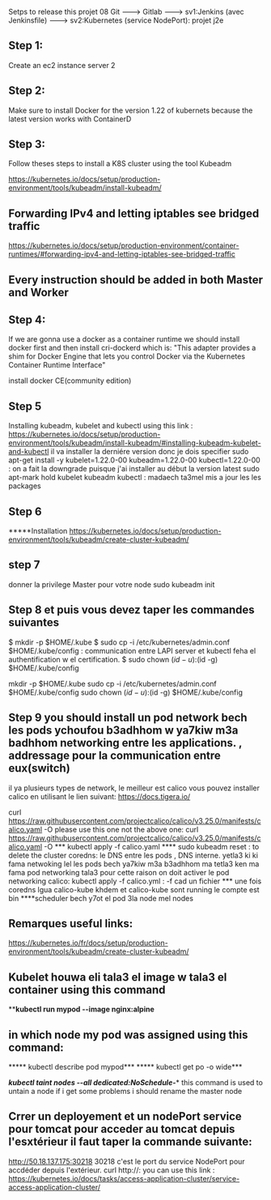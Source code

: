 Setps to release this projet 08 
Git ---> Gitlab ---> sv1:Jenkins (avec Jenkinsfile) ---> sv2:Kubernetes (service NodePort): projet j2e
## Step 1:
Create an ec2 instance server 2
## Step 2:
Make sure to install Docker for the version 1.22 of kubernets because the latest version works with ContainerD
## Step 3:
Follow theses steps to install a K8S cluster using the tool Kubeadm

https://kubernetes.io/docs/setup/production-environment/tools/kubeadm/install-kubeadm/
## Forwarding IPv4 and letting iptables see bridged traffic
https://kubernetes.io/docs/setup/production-environment/container-runtimes/#forwarding-ipv4-and-letting-iptables-see-bridged-traffic
## Every instruction should be added in both Master and Worker 
## Step 4:
If we are gonna use a docker as a container runtime we should install docker first and then install cri-dockerd which is:
"This adapter provides a shim for Docker Engine that lets you control Docker via the Kubernetes Container Runtime Interface"

install docker CE(community edition)
##  Step 5
Installing kubeadm, kubelet and kubectl
using this link : https://kubernetes.io/docs/setup/production-environment/tools/kubeadm/install-kubeadm/#installing-kubeadm-kubelet-and-kubectl
il va installer la derniére version 
donc je dois specifier 
sudo apt-get install -y kubelet=1.22.0-00 kubeadm=1.22.0-00 kubectl=1.22.0-00 : on a fait la downgrade puisque j'ai installer au début la version latest 
sudo apt-mark hold kubelet kubeadm kubectl : madaech ta3mel mis a jour les les packages 

## Step 6 
*****Installation 
https://kubernetes.io/docs/setup/production-environment/tools/kubeadm/create-cluster-kubeadm/
## step 7
donner la privilege Master pour votre node 
sudo kubeadm init
## Step 8 et puis vous devez taper les commandes suivantes
$ mkdir -p $HOME/.kube
$ sudo cp -i /etc/kubernetes/admin.conf $HOME/.kube/config : communication entre LAPI  server et kubectl feha el authentification w el certification.
$ sudo chown $(id -u):$(id -g) $HOME/.kube/config


mkdir -p $HOME/.kube
  sudo cp -i /etc/kubernetes/admin.conf $HOME/.kube/config
  sudo chown $(id -u):$(id -g) $HOME/.kube/config

## Step 9 you should install un pod network bech les pods ychoufou b3adhhom w ya7kiw m3a badhhom networking entre les applications. , addressage pour la communication entre eux(switch)
il ya plusieurs types de network, le meilleur est calico
vous pouvez installer calico en utilisant le lien suivant:
https://docs.tigera.io/

curl https://raw.githubusercontent.com/projectcalico/calico/v3.25.0/manifests/calico.yaml -O
please use this one not the above one:
curl https://raw.githubusercontent.com/projectcalico/calico/v3.25.0/manifests/calico.yaml -O
*** kubectl apply -f calico.yaml
**** sudo kubeadm reset : to delete the cluster 
coredns: le DNS entre les pods , DNS interne. yetla3 ki ki fama netwoking lel les pods bech ya7kiw m3a b3adhhom
ma tetla3 ken ma fama pod networking tala3 pour cette raison on doit activer le pod networking calico:
kubectl apply -f calico.yml : -f cad un fichier 
*** une fois coredns lgua calico-kube khdem  et calico-kube sont running le compte est bin 
****scheduler bech y7ot el pod 3la node mel nodes

## Remarques useful links:
https://kubernetes.io/fr/docs/setup/production-environment/tools/kubeadm/create-cluster-kubeadm/
## Kubelet houwa eli tala3 el image w tala3 el container using this command
****kubectl run mypod --image nginx:alpine**
## in which node my pod was assigned using this command:
***** kubectl describe pod mypod***
***** kubectl get po -o wide***

***kubectl taint nodes --all dedicated:NoSchedule-****
this command is used to untain a node 
if i get some problems i should rename the master node 
## Crrer un deployement et un nodePort service pour tomcat pour acceder au tomcat depuis l'esxtérieur il faut taper la commande suivante:
http://50.18.137.175:30218
30218 c'est le port du service NodePort pour accdéder depuis l'extérieur.
curl http://<public-node-ip>:<node-port>
you can use this link :
https://kubernetes.io/docs/tasks/access-application-cluster/service-access-application-cluster/